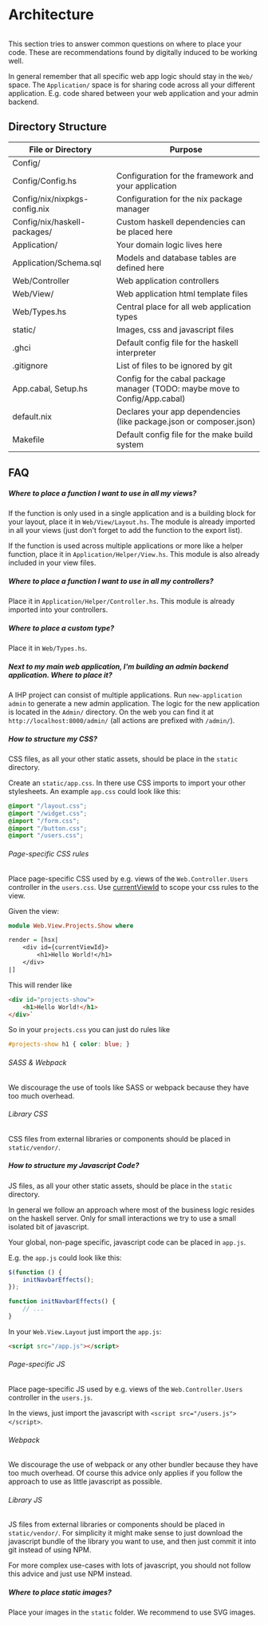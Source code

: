 # Architecture


```toc
```


This section tries to answer common questions on where to place your code. These are recommendations found by digitally induced to be working well.

In general remember that all specific web app logic should stay in the `Web/` space. The `Application/` space is for sharing code across all your different application. E.g. code shared between your web application and your admin backend.


## Directory Structure


| File or Directory             | Purpose                                                                     |
|-------------------------------|-----------------------------------------------------------------------------|
| Config/                       |                                                                             |
| Config/Config.hs              | Configuration for the framework and your application                        |
| Config/nix/nixpkgs-config.nix | Configuration for the nix package manager                                   |
| Config/nix/haskell-packages/  | Custom haskell dependencies can be placed here                              |
| Application/                          | Your domain logic lives here                                           |
| Application/Schema.sql           | Models and database tables are defined here                                 |
| Web/Controller       | Web application controllers                                                             |
| Web/View/            | Web application html template files                                                         |
| Web/Types.hs            | Central place for all web application types                                                         |
| static/                       | Images, css and javascript files                                            |
| .ghci                         | Default config file for the haskell interpreter                             |
| .gitignore                    | List of files to be ignored by git                                          |
| App.cabal, Setup.hs           | Config for the cabal package manager (TODO: maybe move to Config/App.cabal) |
| default.nix                   | Declares your app dependencies (like package.json or composer.json)         |
| Makefile                      | Default config file for the make build system                               |


## FAQ


##### Where to place a function I want to use in all my views?

If the function is only used in a single application and is a building block for your layout, place it in `Web/View/Layout.hs`. The module is already imported in all your views (just don't forget to add the function to the export list).

If the function is used across multiple applications or more like a helper function, place it in `Application/Helper/View.hs`. This module is also already included in your view files.

##### Where to place a function I want to use in all my controllers?

Place it in `Application/Helper/Controller.hs`. This module is already imported into your controllers.

##### Where to place a custom type?

Place it in `Web/Types.hs`.

##### Next to my main web application, I'm building an admin backend application. Where to place it?

A IHP project can consist of multiple applications. Run `new-application admin` to generate a new admin application. The logic for the new application is located in the `Admin/` directory. On the web you can find it at `http://localhost:8000/admin/` (all actions are prefixed with `/admin/`).

##### How to structure my CSS?

CSS files, as all your other static assets, should be place in the `static` directory.

Create an `static/app.css`. In there use CSS imports to import your other stylesheets. An example `app.css` could look like this:

```css
@import "/layout.css";
@import "/widget.css";
@import "/form.css";
@import "/button.css";
@import "/users.css";
```

###### Page-specific CSS rules

Place page-specific CSS used by e.g. views of the `Web.Controller.Users` controller in the `users.css`. Use [currentViewId](https://ihp.digitallyinduced.com/api-docs/IHP-ViewSupport.html#v:currentViewId) to scope your css rules to the view.

Given the view:

```haskell
module Web.View.Projects.Show where

render = [hsx|
    <div id={currentViewId}>
        <h1>Hello World!</h1>
    </div>
|]
```

This will render like

```html
<div id="projects-show">
    <h1>Hello World!</h1>
</div>`
```

So in your `projects.css` you can just do rules like 

```css
#projects-show h1 { color: blue; }
```

###### SASS & Webpack

We discourage the use of tools like SASS or webpack because they have too much overhead.

###### Library CSS

CSS files from external libraries or components should be placed in `static/vendor/`.

##### How to structure my Javascript Code?

JS files, as all your other static assets, should be place in the `static` directory.

In general we follow an approach where most of the business logic resides on the haskell server. Only for small interactions we try to use a small isolated bit of javascript.

Your global, non-page specific, javascript code can be placed in `app.js`.

E.g. the `app.js` could look like this:

```javascript
$(function () {
    initNavbarEffects();
});

function initNavbarEffects() {
    // ...
}
```

In your `Web.View.Layout` just import the `app.js`:

```html
<script src="/app.js"></script>
```

###### Page-specific JS

Place page-specific JS used by e.g. views of the `Web.Controller.Users` controller in the `users.js`.

In the views, just import the javascript with `<script src="/users.js"></script>`.

###### Webpack

We discourage the use of webpack or any other bundler because they have too much overhead. Of course this advice only applies if you follow the approach to use as little javascript as possible.

###### Library JS

JS files from external libraries or components should be placed in `static/vendor/`. For simplicity it might make sense to just download the javascript bundle of the library you want to use, and then just commit it into git instead of using NPM.

For more complex use-cases with lots of javascript, you should not follow this advice and just use NPM instead.

##### Where to place static images?

Place your images in the `static` folder. We recommend to use SVG images.
